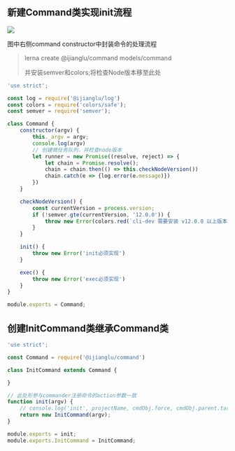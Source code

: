 ## 新建Command类实现init流程

![](C:/Users/YC01705/Desktop/脚手架架构学习/pic/脚手架设计/架构优化.jpg)

图中右侧command constructor中封装命令的处理流程

> lerna create @ijianglu/command models/command
>
> 并安装semver和colors;将检查Node版本移至此处

```js
'use strict';

const log = require('@ijianglu/log')
const colors = require('colors/safe');
const semver = require('semver');

class Command {
    constructor(argv) {
        this._argv = argv;
        console.log(argv)
        // 创建微任务队列，并检查node版本
        let runner = new Promise((resolve, reject) => {
            let chain = Promise.resolve();
            chain = chain.then(() => this.checkNodeVersion())
            chain.catch(e => {log.error(e.message)})
        })
    }

    checkNodeVersion() {
        const currentVersion = process.version;
        if (!semver.gte(currentVersion, '12.0.0')) {
            throw new Error(colors.red(`cli-dev 需要安装 v12.0.0 以上版本的 Node.js`))
        }
    }

    init() {
        throw new Error('init必须实现')
    }

    exec() {
        throw new Error('exec必须实现')
    }
}

module.exports = Command;
```

## 创建InitCommand类继承Command类

```js
'use strict';

const Command = require('@ijianglu/command')

class InitCommand extends Command {

}

// 此处形参与commander注册命令的action参数一致
function init(argv) {
    // console.log('init', projectName, cmdObj.force, cmdObj.parent.targetPath)
    return new InitCommand(argv);
}

module.exports = init;
module.exports.InitCommand = InitCommand;
```


